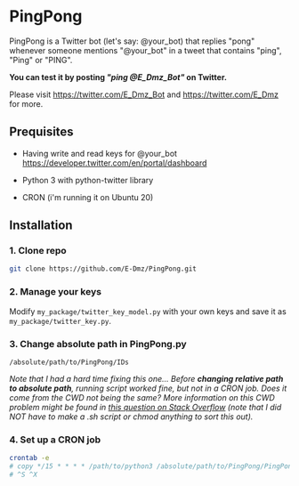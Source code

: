 # PingPong
PingPong is a Twitter bot (let's say: @your_bot) that replies "pong" whenever someone mentions "@your_bot" in a tweet that contains "ping", "Ping" or "PING".

**You can test it by posting *"ping @E_Dmz_Bot"* on Twitter.**

Please visit https://twitter.com/E_Dmz_Bot and https://twitter.com/E_Dmz for more.

## Prequisites
* Having write and read keys for @your_bot https://developer.twitter.com/en/portal/dashboard 

* Python 3 with python-twitter library 

* CRON (i'm running it on Ubuntu 20)

## Installation

### 1. Clone repo
```bash 
git clone https://github.com/E-Dmz/PingPong.git
```

### 2. Manage your keys
Modify `my_package/twitter_key_model.py` with your own keys and save it as `my_package/twitter_key.py`.

### 3. Change absolute path in PingPong.py
`/absolute/path/to/PingPong/IDs`

*Note that I had a hard time fixing this one... Before **changing relative path to absolute path**, running script worked fine, but not in a CRON job. Does it come from the CWD not being the same? More information on this CWD problem might be found in [this question on Stack Overflow](https://stackoverflow.com/questions/12534135/crontab-not-executing-a-python-script) (note that I did NOT have to make a .sh script or chmod anything to sort this out).*

### 4. Set up a CRON job

```bash
crontab -e
# copy */15 * * * * /path/to/python3 /absolute/path/to/PingPong/PingPong.py
# ^S ^X
```
